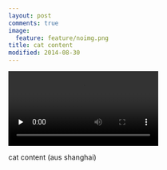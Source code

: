 ```yaml
---
layout: post
comments: true
image: 
  feature: feature/noimg.png
title: cat content
modified: 2014-08-30
---
```


<video preload="none" src="{{ site.url }}/images/vid/2014-10-15_shanghaicatcontent.mp4"></video>

cat content 
(aus shanghai)